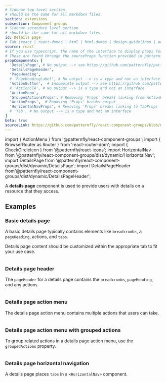 ```yaml
---
# Sidenav top-level section
# should be the same for all markdown files
section: extensions
subsection: Component groups
# Sidenav secondary level section
# should be the same for all markdown files
id: Details page
# Tab (react | react-demos | html | html-demos | design-guidelines | accessibility)
source: react
# If you use typescript, the name of the interface to display props for
# These are found through the sourceProps function provided in patternfly-docs.source.js
propComponents: [
  'DetailsPage', # No output --> see https://github.com/patternfly/patternfly-org/issues/3423
  'DetailsPageHeader',
  'PageHeading',
  # 'PageHeadingLabel', # No output --> is a type and not an interface
  'ActionButton',  # Incomplete output --> see https://github.com/patternfly/patternfly-org/issues/3423
  # 'ActionCTA', # No output --> is a type and not an interface
  'ActionMenu',
  'GroupedActionsProps', # Removing 'Props' breaks linking from ActionProps
  'ActionProps',  # Removing 'Props' breaks output
  'HorizontalNavProps', # Removing 'Props' breaks linking to TabProps
  # 'Tab', # No output --> is a type and not an interface
]
beta: true
sourceLink: https://github.com/patternfly/react-component-groups/blob/main/packages/module/patternfly-docs/content/extensions/component-groups/examples/DetailsPage/DetailsPage.md
---
```


import { ActionMenu } from '@patternfly/react-component-groups';
import { BrowserRouter as Router } from 'react-router-dom';
import { CheckCircleIcon } from '@patternfly/react-icons';
import HorizontalNav from '@patternfly/react-component-groups/dist/dynamic/HorizontalNav';
import DetailsPage from '@patternfly/react-component-groups/dist/dynamic/DetailsPage';
import DetailsPageHeader from'@patternfly/react-component-groups/dist/dynamic/DetailsPageHeader';

A **details page** component is used to provide users with details on a resource that they access.

## Examples

### Basic details page

A basic details page typically contains elements like `breadcrumbs`, a `pageHeading`, actions, and `tabs`.

Details page content should be customized within the appropriate tab to fit your use case.

```js file="./DetailsPageExample.tsx"

```

### Details page header

The `pageHeader` for a details page contains the `breadcrumbs`, `pageHeading`, and any actions.

```js file="./DetailsPageHeaderExample.tsx"

```

### Details page action menu 

The details page action menu contains multiple actions that users can take.

```js file="./ActionMenuExample.tsx"

```

### Details page action menu with grouped actions 

To group related actions in a details page action menu, use the `groupedActions` property.

```js file="./ActionMenuGroupedExample.tsx"

```

### Details page horizontal navigation

A details page places `tabs` in a `<HorizontalNav>` component.

```js file="./HorizontalNavExample.tsx"

```

